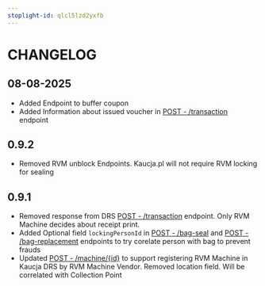 ```yaml
---
stoplight-id: qlcl5lzd2yxfb
---
```


# CHANGELOG

## 08-08-2025
* Added Endpoint to buffer coupon
* Added Information about issued voucher in [POST - /transaction](https://kaucja.stoplight.io/docs/rvm-api/sbyw8qv8u7gj8-post-single-transaction) endpoint


## 0.9.2
* Removed RVM unblock Endpoints. Kaucja.pl will not require RVM locking for sealing

## 0.9.1

* Removed response from DRS [POST - /transaction](https://kaucja.stoplight.io/docs/rvm-api/sbyw8qv8u7gj8-post-single-transaction) endpoint. Only RVM Machine decides about receipt print.
* Added Optional field `lockingPersonId` in [POST - /bag-seal](https://kaucja.stoplight.io/docs/rvm-api/lqz2mv777xppe-call-performed-when-bag-seal-is-performed) and [POST - /bag-replacement](https://kaucja.stoplight.io/docs/rvm-api/3r55dg8tllqbx-trigger-an-replacement-action-for-rvm) endpoints to try corelate person with bag to prevent frauds
* Updated [POST - /machine/{id}](https://kaucja.stoplight.io/docs/rvm-api/bu3ambgd8l19t-machine-update) to support registering RVM Machine in Kaucja DRS by RVM Machine Vendor. Removed location field. Will be correlated with Collection Point
